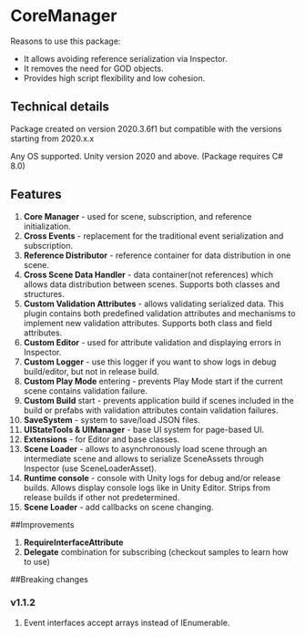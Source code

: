 # CoreManager

Reasons to use this package:
  - It allows avoiding reference serialization via Inspector.
  - It removes the need for GOD objects.
  - Provides high script flexibility and low cohesion.

## Technical details

Package created on version 2020.3.6f1 but compatible with the versions starting from 2020.x.x

Any OS supported. Unity version 2020 and above. (Package requires C# 8.0)

## Features

1. <b>Core Manager</b> - used for scene, subscription, and reference initialization.
2. <b>Cross Events</b> - replacement for the traditional event serialization and subscription.
3. <b>Reference Distributor</b> - reference container for data distribution in one scene.
4. <b>Cross Scene Data Handler</b> - data container(not references) which allows data distribution between scenes. Supports both classes and structures.
5. <b>Custom Validation Attributes</b> - allows validating serialized data. This plugin contains both predefined validation attributes and mechanisms to implement new validation attributes. Supports both class and field attributes.
6. <b>Custom Editor</b> - used for attribute validation and displaying errors in Inspector.
7. <b>Custom Logger</b> - use this logger if you want to show logs in debug build/editor, but not in release build.
8. <b>Custom Play Mode</b> entering - prevents Play Mode start if the current scene contains validation failure.
9. <b>Custom Build</b> start - prevents application build if scenes included in the build or prefabs with validation attributes contain validation failures.
10. <b>SaveSystem</b> - system to save/load JSON files.
11. <b>UIStateTools & UIManager</b> - base UI system for page-based UI.
12. <b>Extensions</b> - for Editor and base classes.
13. <b>Scene Loader</b> - allows to asynchronously load scene through an intermediate scene and allows to serialize SceneAssets through Inspector (use SceneLoaderAsset).
14. <b>Runtime console</b> - console with Unity logs for debug and/or release builds. Allows display console logs like in Unity Editor. Strips from release builds if other not predetermined.
15. <b>Scene Loader</b> - add callbacks on scene changing.

##Improvements
1. <b>RequireInterfaceAttribute</b>
2. <b>Delegate</b> combination for subscribing (checkout samples to learn how to use)

##Breaking changes

### v1.1.2
1. Event interfaces accept arrays instead of IEnumerable.